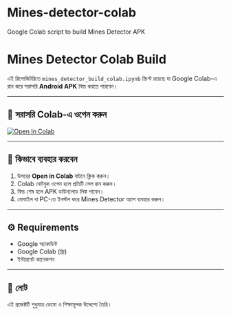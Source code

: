 # Mines-detector-colab
Google Colab script to build Mines Detector APK
# Mines Detector Colab Build

এই রিপোজিটরিতে `mines_detector_build_colab.ipynb` স্ক্রিপ্ট রয়েছে যা Google Colab-এ রান করে সরাসরি **Android APK** বিল্ড করতে পারবেন।

---

## 🚀 সরাসরি Colab-এ ওপেন করুন

[![Open In Colab](https://colab.research.google.com/assets/colab-badge.svg)](https://colab.research.google.com/github/Ranavai335/mines-detector-colab/blob/main/mines_detector_build_colab.ipynb)

---

## 📌 কিভাবে ব্যবহার করবেন

1. উপরের **Open in Colab** বাটনে ক্লিক করুন।  
2. Colab নোটবুক ওপেন হলে প্রতিটি সেল রান করুন।  
3. বিল্ড শেষ হলে APK ডাউনলোড লিঙ্ক পাবেন।  
4. মোবাইল বা PC-তে ইনস্টল করে Mines Detector অ্যাপ ব্যবহার করুন।

---

## ⚙️ Requirements
- Google অ্যাকাউন্ট
- Google Colab (ফ্রি)
- ইন্টারনেট কানেকশন

---

## 📝 নোট
এই প্রজেক্টটি শুধুমাত্র ডেমো ও শিক্ষামূলক উদ্দেশ্যে তৈরি।
